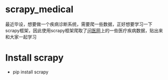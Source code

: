 # scrapy_medical
最近毕设，想要做一个疾病诊断系统，需要爬一些数据，正好想要学习一下scrapy框架，因此使用scrapy框架爬取了[问医网](http://jibing.wenyw.com)上的一些医疗疾病数据，贴出来和大家一起学习

# Install scrapy
- pip install scrapy


